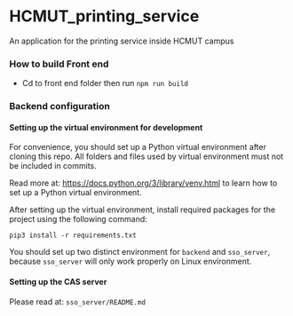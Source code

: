 # HCMUT_printing_service

An application for the printing service inside HCMUT campus

### How to build Front end

- Cd to front end folder then run `npm run build`


### Backend configuration

#### Setting up the virtual environment for development

For convenience, you should set up a Python virtual environment after cloning this repo.
All folders and files used by virtual environment must not be included in commits.

Read more at: https://docs.python.org/3/library/venv.html to learn how to set up a Python virtual environment.

After setting up the virtual environment, install required packages for the project using the following command:

`pip3 install -r requirements.txt`

You should set up two distinct environment for `backend` and `sso_server`, because `sso_server` will only work properly on Linux environment.

#### Setting up the CAS server

Please read at: `sso_server/README.md`
